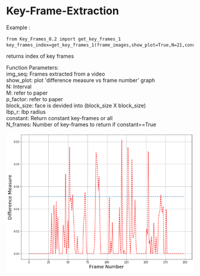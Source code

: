 # Key-Frame-Extraction

Example :
```
from Key_Frames_0.2 import get_key_frames_1
key_frames_index=get_key_frames_1(frame_images,show_plot=True,N=21,constant=True,N_frames=20)

```  
returns index of key frames  
  
  
    
Function Parameters:    
img_seq: Frames extracted from a video  
show_plot: plot 'difference measure vs frame number' graph  
N: Interval   
M: refer to paper  
p_factor: refer to paper  
block_size: face is devided into (block_size X block_size)  
lbp_r: lbp radius  
constant: Return constant key-frames or all  
N_frames: Number of key-frames to return if constant==True
  
  
  

![difference measure vs frame number' graph](https://github.com/SuhailSaify/Key-Frame-Extraction/blob/master/Key_Frame_N_21.png)

